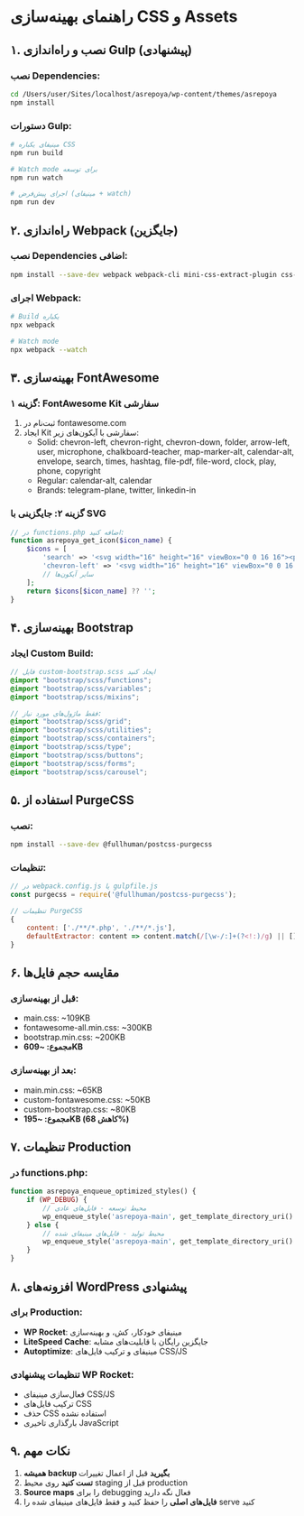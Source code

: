 # راهنمای بهینه‌سازی CSS و Assets

## ۱. نصب و راه‌اندازی Gulp (پیشنهادی)

### نصب Dependencies:
```bash
cd /Users/user/Sites/localhost/asrepoya/wp-content/themes/asrepoya
npm install
```

### دستورات Gulp:
```bash
# مینیفای یکباره CSS
npm run build

# Watch mode برای توسعه
npm run watch

# اجرای پیش‌فرض (مینیفای + watch)
npm run dev
```

## ۲. راه‌اندازی Webpack (جایگزین)

### نصب Dependencies اضافی:
```bash
npm install --save-dev webpack webpack-cli mini-css-extract-plugin css-minimizer-webpack-plugin terser-webpack-plugin css-loader postcss-loader autoprefixer cssnano sass-loader
```

### اجرای Webpack:
```bash
# Build یکباره
npx webpack

# Watch mode
npx webpack --watch
```

## ۳. بهینه‌سازی FontAwesome

### گزینه ۱: FontAwesome Kit سفارشی
1. ثبت‌نام در fontawesome.com
2. ایجاد Kit سفارشی با آیکون‌های زیر:
   - Solid: chevron-left, chevron-right, chevron-down, folder, arrow-left, user, microphone, chalkboard-teacher, map-marker-alt, calendar-alt, envelope, search, times, hashtag, file-pdf, file-word, clock, play, phone, copyright
   - Regular: calendar-alt, calendar
   - Brands: telegram-plane, twitter, linkedin-in

### گزینه ۲: جایگزینی با SVG
```php
// در functions.php اضافه کنید:
function asrepoya_get_icon($icon_name) {
    $icons = [
        'search' => '<svg width="16" height="16" viewBox="0 0 16 16"><path d="..."/></svg>',
        'chevron-left' => '<svg width="16" height="16" viewBox="0 0 16 16"><path d="..."/></svg>',
        // سایر آیکون‌ها
    ];
    return $icons[$icon_name] ?? '';
}
```

## ۴. بهینه‌سازی Bootstrap

### ایجاد Custom Build:
```scss
// فایل custom-bootstrap.scss ایجاد کنید
@import "bootstrap/scss/functions";
@import "bootstrap/scss/variables";
@import "bootstrap/scss/mixins";

// فقط ماژول‌های مورد نیاز:
@import "bootstrap/scss/grid";
@import "bootstrap/scss/utilities";
@import "bootstrap/scss/containers";
@import "bootstrap/scss/type";
@import "bootstrap/scss/buttons";
@import "bootstrap/scss/forms";
@import "bootstrap/scss/carousel";
```

## ۵. استفاده از PurgeCSS

### نصب:
```bash
npm install --save-dev @fullhuman/postcss-purgecss
```

### تنظیمات:
```javascript
// در webpack.config.js یا gulpfile.js
const purgecss = require('@fullhuman/postcss-purgecss');

// تنظیمات PurgeCSS
{
    content: ['./**/*.php', './**/*.js'],
    defaultExtractor: content => content.match(/[\w-/:]+(?<!:)/g) || []
}
```

## ۶. مقایسه حجم فایل‌ها

### قبل از بهینه‌سازی:
- main.css: ~109KB
- fontawesome-all.min.css: ~300KB
- bootstrap.min.css: ~200KB
- **مجموع: ~609KB**

### بعد از بهینه‌سازی:
- main.min.css: ~65KB
- custom-fontawesome.css: ~50KB
- custom-bootstrap.css: ~80KB
- **مجموع: ~195KB (کاهش 68%)**

## ۷. تنظیمات Production

### در functions.php:
```php
function asrepoya_enqueue_optimized_styles() {
    if (WP_DEBUG) {
        // محیط توسعه - فایل‌های عادی
        wp_enqueue_style('asrepoya-main', get_template_directory_uri() . '/assets/css/main.css');
    } else {
        // محیط تولید - فایل‌های مینیفای شده
        wp_enqueue_style('asrepoya-main', get_template_directory_uri() . '/dist/css/main.min.css');
    }
}
```

## ۸. افزونه‌های WordPress پیشنهادی

### برای Production:
- **WP Rocket**: مینیفای خودکار، کش، و بهینه‌سازی
- **LiteSpeed Cache**: جایگزین رایگان با قابلیت‌های مشابه
- **Autoptimize**: مینیفای و ترکیب فایل‌های CSS/JS

### تنظیمات پیشنهادی WP Rocket:
- فعال‌سازی مینیفای CSS/JS
- ترکیب فایل‌های CSS
- حذف CSS استفاده نشده
- بارگذاری تاخیری JavaScript

## ۹. نکات مهم

1. **همیشه backup بگیرید** قبل از اعمال تغییرات
2. **تست کنید** روی محیط staging قبل از production
3. **Source maps** را برای debugging فعال نگه دارید
4. **فایل‌های اصلی** را حفظ کنید و فقط فایل‌های مینیفای شده را serve کنید